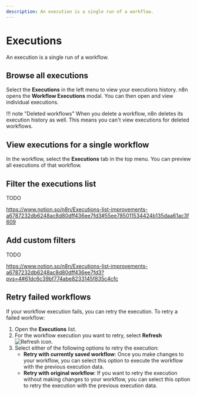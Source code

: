 ```yaml
---
description: An execution is a single run of a workflow.
---
```


# Executions

An execution is a single run of a workflow.

## Browse all executions

Select the **Executions**  in the left menu to view your executions history. n8n opens the **Workflow Executions** modal. You can then open and view individual executions.

!!! note "Deleted workflows"
	When you delete a workflow, n8n deletes its execution history as well. This means you can't view executions for deleted workflows.

## View executions for a single workflow

In the workflow, select the **Executions** tab in the top menu. You can preview all executions of that workflow.

## Filter the executions list

TODO

https://www.notion.so/n8n/Executions-list-improvements-a6787232db6248ac8d80dff436ee7fd3#55ee785011534424b135daa61ac3f609

## Add custom filters

TODO

https://www.notion.so/n8n/Executions-list-improvements-a6787232db6248ac8d80dff436ee7fd3?pvs=4#61dc6c39bf774abe8233145f835c4cfc

## Retry failed workflows

If your workflow execution fails, you can retry the execution. To retry a failed workflow:

1. Open the **Executions** list.
2. For the workflow execution you want to retry, select **Refresh** <span class="inline-image">![Refresh icon](/_images/common-icons/refresh.png)</span>.
3. Select either of the following options to retry the execution:
    * **Retry with currently saved workflow**: Once you make changes to your workflow, you can select this option to execute the workflow with the previous execution data.
    * **Retry with original workflow**: If you want to retry the execution without making changes to your workflow, you can select this option to retry the execution with the previous execution data.
